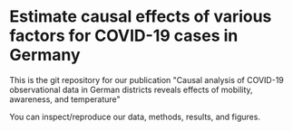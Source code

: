 # Estimate causal effects of various factors for COVID-19 cases in Germany

This is the git repository for our publication "Causal analysis of COVID-19 observational data in German districts reveals effects of mobility, awareness, and temperature"

You can inspect/reproduce our data, methods, results, and figures.
